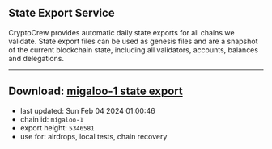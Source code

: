## State Export Service
CryptoCrew provides automatic daily state exports for all chains we validate. State export files can be used as genesis files and are a snapshot of the current blockchain state, including all validators, accounts, balances and delegations.

---
**Download: [migaloo-1 state export](https://dl.ccvalidators.com/SERVICE/migaloo/migaloo-1_export_5346581.json)**
---

- last updated: Sun Feb 04 2024 01:00:46
- chain id: `migaloo-1`
- export height: `5346581`
- use for: airdrops, local tests, chain recovery

